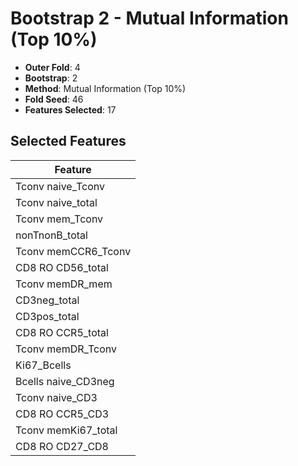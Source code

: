 # Bootstrap 2 - Mutual Information (Top 10%)

- **Outer Fold**: 4
- **Bootstrap**: 2
- **Method**: Mutual Information (Top 10%)
- **Fold Seed**: 46
- **Features Selected**: 17

## Selected Features

| Feature |
|---------|
| Tconv naive_Tconv |
| Tconv naive_total |
| Tconv mem_Tconv |
| nonTnonB_total |
| Tconv memCCR6_Tconv |
| CD8 RO CD56_total |
| Tconv memDR_mem |
| CD3neg_total |
| CD3pos_total |
| CD8 RO CCR5_total |
| Tconv memDR_Tconv |
| Ki67_Bcells |
| Bcells naive_CD3neg |
| Tconv naive_CD3 |
| CD8 RO CCR5_CD3 |
| Tconv memKi67_total |
| CD8 RO CD27_CD8 |
